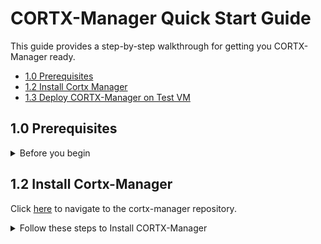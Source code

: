 # CORTX-Manager Quick Start Guide

This guide provides a step-by-step walkthrough for getting you CORTX-Manager ready.

-   [1.0 Prerequisites](##10-Prerequisites)
-   [1.2 Install Cortx Manager](#12-Install-Cortx-Manager)
-   [1.3 Deploy CORTX-Manager on Test VM](#13-Deploy-CORTX-Manager-on-Test-VM)

## 1.0 Prerequisites

<details>
<summary>Before you begin</summary>
<p>
   
   <details>
   <summary>Click to view the process to manually install the full stack.</summary>
   <p>

1.  You'll need to install the following components:

-   [Provisioner](https://github.com/Seagate/cortx-prvsnr/blob/dev/Cortx-ProvisionerQuickstartGuide.md)
-   [S3 Server](https://github.com/Seagate/cortx-s3server/blob/dev/docs/CORTX-S3%20Server%20Quick%20Start%20Guide.md)
-   [Hare](https://github.com/Seagate/cortx-hare)
-   [Monitor](https://github.com/Seagate/cortx-monitor/blob/dev/cortx-monitorQuickstartGuide.md)

2.  Login with super user:
   
   `$ sudo su`

   Or 
    
   `$ sudo -s`

3.  Ensure you've installed the following softwares:
  1.  Install RabbitMQ
      
      ```shell
      $ wget https://www.rabbitmq.com/releases/rabbitmq-server/v3.6.1/rabbitmq-server-3.6.1-1.noarch.rpm
      $ rpm --import https://www.rabbitmq.com/rabbitmq-release-signing-key.asc
      $ yum install rabbitmq-server-3.6.1-1.noarch.rpm
      $ systemctl enable rabbitmq-server
      $ systemctl start rabbitmq-server
      $ rabbitmqctl add_user admin password
      $ rabbitmqctl set_user_tags admin administrator
      $ rabbitmqctl set_permissions -p / admin ".*" ".*" ".*"
      $ rabbitmqctl add_vhost SSPL
      $ rabbitmq-plugins enable rabbitmq_management

     From your browser, navigate go to: http://<hostname>:15672/ 

     1. Login with your admin password.
     2. Select Virtual host as SSPL.
     
        ![](images/Image%201.jpg)
     3. Navigate to the Admin section.
        
        ![](images/Image%202.jpg)
     4. Click on add user and enter the following details:
        
        > **username:** sspluser 

        > **password:** sspl4ever
        
     5. Added user will be listed in users table. Click on added user.
      
        ![](images/Image%203.jpg)
     6. Set all permissions and select virtual host as SSPL
       
        ![](images/Image%204.jpg)
  2.  Install Elastic Search:
  
     ```shell

     $ yum install -y https://artifacts.elastic.co/downloads/elasticsearch/elasticsearch-7.3.2-x86_64.rpm
     $ vim /etc/elasticsearch/elasticsearch.yml       
     $ systemctl enable elasticsearch
     $ systemctl start elasticsearch
     ```
    
     ![Successful elasticsearch.yml installation](images/Image-5.jpg)

  3.  Install Consul
  
     1.  Download consule binary. 
     
     `$ wget https://releases.hashicorp.com/consul/1.8.3/consul_1.8.3_linux_amd64.zip`

     2.  Unzip downloaded zip.
     
      `$ unzip consul_1.8.3_linux_amd64.zip`

     3.  Install unzip if not already installed.
     
      `$ yum install unzip`

      `$ unzip consul_1.8.3_linux_amd64.zip`

     4.  Move binary to /usr/loval/bin folder.
     
      `$ mv consul /usr/local/bin/`

     5.  Check if the PATH contains `/usr/local/bin`. If it doesn’t, add it to the path.
        
      ```shell
        
        $ echo $PATH
        $ export PATH=$PATH:/usr/local/bin
      ```
     6.  Check if consul is installed.
     
      `$ consul`
        
     7.  Run consul in the background.
     
      `$ nohup consul agent --dev &`

  4.  Install provisioner
  
     1.  Go to your home directory.
     2.  Git clone the provisioner repository, and follow the steps below:
     
     ```shell
         $ git clone git@github.com:Seagate/cortx-prvsnr.git
         $ mkdir /opt/seagate/cortx/provisioner
         $ ln -s /<path-to-cortx-prvsnr>/cortx-prvsnr/* /opt/seagate/cortx/provisioner/
     ```
      </p>
      </details>
      
     <details>
   <summary>Install OVA and these prerequisites to skip manual installation.</summary>
   <p>
      
  Please refer to the documentation to [Import the CORTX Open Virtual Appliance (OVA)](https://github.com/Seagate/cortx/blob/main/doc/Importing_OVA_File.rst).
     
1.  Install GitHub.
   
   Refer to the [CORTX Contribution Guide](https://github.com/Seagate/cortx/blob/main/CONTRIBUTING.md) document to install GitHub and clone cortx-manager and its dependent repos.

2.  Install pyutils that is custom-built for CORTX project:

   1.  Go to your home directory
   
   2.  Git clone `cortx-py-utils` and follow the steps below:
   
      ```shell

      $ cd /home/727891/githubssh/
      $ git clone --recursive git@github.com:Seagate/cortx-py-utils.git
      $ cd /opt/seagate/
      $ mkdir cortx
      $ cd cortx
      $ ln -s /<path-to-cortx-py-utils>/cortx-py-utils/src/utils
      ```
3.  Install Python 3

   `$ yum –y install python3`
   
   </p>
   </details>
      
</p>
</details>

## 1.2 Install Cortx-Manager

 Click [here](https://github.com/Seagate/cortx-manager) to navigate to the cortx-manager repository. 
 
 <details>
   <summary>Follow these steps to Install CORTX-Manager</summary>
   <p>
 
1.  Clone cortx-manager using HTTP or SSH:
 
    ```shell
    
    $ git clone https://github.com/Seagate/cortx-manager.git
    $ git clone git@github.com:Seagate/cortx-manager.git
    ```

2.  Once you have obtained the sources, build the cortx-manager by running: 
 
    ```shell
    
    $ cd cortx-cortx-manager
    $ sudo cicd/build.sh
    ```
3.  Run `$ sudo cicd/build.sh -h` to list build options in more detail. - This will build an RPM on a dest directory.
 
   **Examples:**
     
     -   To build cortx-manager with integration tests, run: `$ sudo cicd/build.sh -i`
     -   To build cortx-manager with log level debug, run: `$ sudo cicd/build.sh -q true`
     
     </p>
     </details>
     
## 1.3 Deploy CORTX-Manager on Test VM

All the dependencies should be preinstalled and prerequisites met before you run the CORTX-Manager. 

<details>
   <summary>Follow these steps to deploy the CORTX-Manager on a Test VM</summary>
   <p>

1.  SSH-Login to VM with GitHub ID and Password.

2.  Remove previously installed CORTX-Manager RPMs, if any:

    For pkg in 
    
    `$ rpm -qa | grep -E "cortx|salt"` 
    
    Run 
    
    `$ yum remove -y $pkg`

3.  Install CORTX-Manager (RPM) using:

   ```shell
   
      $ yum install -i <rpm-created-by-dest-directory>
      
   ```
   
4.  Executing the cortx-manager setup commands should pass: 

   ```shell
   
   $ cortx-manager_setup post_install
   $ cortx-manager_setup config
   $ cortx-manager_setup init
   ```
5.  Enable and Restart cortx-manager using: 
   
   ```shell

   $ systemctl enable cortx_manager
   $ systemctl restart cortx_manager
   ```
   
   </p>
   </details>
     
## You're All Set & You're Awesome

We thank you for stopping by to check out the CORTX Community. We are fully dedicated to our mission to build open source technologies that help the world save unlimited data and solve challenging data problems. Join our mission to help reinvent a data-driven world. 

### Contribute to CORTX Manager

Please contribute to the [CORTX Open Source project](https://github.com/Seagate/cortx/blob/main/doc/SuggestedContributions.md) and join our movement to make data storage better, efficient, and more accessible.

Refer to our [CORTX Contribution Guide](CONTRIBUTING.md) to get started with your first contribution.

### Reach Out to Us

Please refer to the [Support](SUPPORT.md) document to know the various communication channels for reaching out to us.
